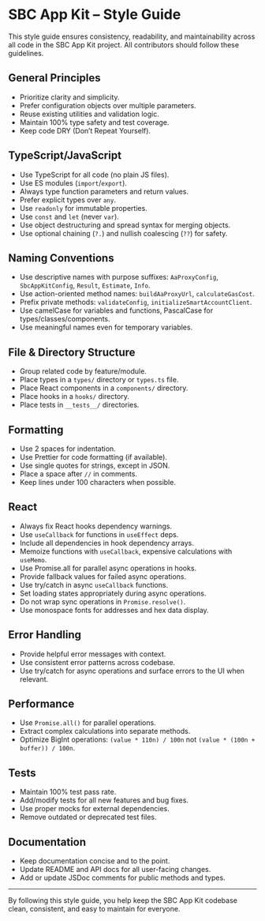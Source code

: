 # SBC App Kit – Style Guide

This style guide ensures consistency, readability, and maintainability across all code in the SBC App Kit project. All contributors should follow these guidelines.

## General Principles

- Prioritize clarity and simplicity.
- Prefer configuration objects over multiple parameters.
- Reuse existing utilities and validation logic.
- Maintain 100% type safety and test coverage.
- Keep code DRY (Don’t Repeat Yourself).

## TypeScript/JavaScript

- Use TypeScript for all code (no plain JS files).
- Use ES modules (`import`/`export`).
- Always type function parameters and return values.
- Prefer explicit types over `any`.
- Use `readonly` for immutable properties.
- Use `const` and `let` (never `var`).
- Use object destructuring and spread syntax for merging objects.
- Use optional chaining (`?.`) and nullish coalescing (`??`) for safety.

## Naming Conventions

- Use descriptive names with purpose suffixes: `AaProxyConfig`, `SbcAppKitConfig`, `Result`, `Estimate`, `Info`.
- Use action-oriented method names: `buildAaProxyUrl`, `calculateGasCost`.
- Prefix private methods: `validateConfig`, `initializeSmartAccountClient`.
- Use camelCase for variables and functions, PascalCase for types/classes/components.
- Use meaningful names even for temporary variables.

## File & Directory Structure

- Group related code by feature/module.
- Place types in a `types/` directory or `types.ts` file.
- Place React components in a `components/` directory.
- Place hooks in a `hooks/` directory.
- Place tests in `__tests__/` directories.

## Formatting

- Use 2 spaces for indentation.
- Use Prettier for code formatting (if available).
- Use single quotes for strings, except in JSON.
- Place a space after `//` in comments.
- Keep lines under 100 characters when possible.

## React

- Always fix React hooks dependency warnings.
- Use `useCallback` for functions in `useEffect` deps.
- Include all dependencies in hook dependency arrays.
- Memoize functions with `useCallback`, expensive calculations with `useMemo`.
- Use Promise.all for parallel async operations in hooks.
- Provide fallback values for failed async operations.
- Use try/catch in async `useCallback` functions.
- Set loading states appropriately during async operations.
- Do not wrap sync operations in `Promise.resolve()`.
- Use monospace fonts for addresses and hex data display.

## Error Handling

- Provide helpful error messages with context.
- Use consistent error patterns across codebase.
- Use try/catch for async operations and surface errors to the UI when relevant.

## Performance

- Use `Promise.all()` for parallel operations.
- Extract complex calculations into separate methods.
- Optimize BigInt operations: `(value * 110n) / 100n` not `(value * (100n + buffer)) / 100n`.

## Tests

- Maintain 100% test pass rate.
- Add/modify tests for all new features and bug fixes.
- Use proper mocks for external dependencies.
- Remove outdated or deprecated test files.

## Documentation

- Keep documentation concise and to the point.
- Update README and API docs for all user-facing changes.
- Add or update JSDoc comments for public methods and types.

---

By following this style guide, you help keep the SBC App Kit codebase clean, consistent, and easy to maintain for everyone.
